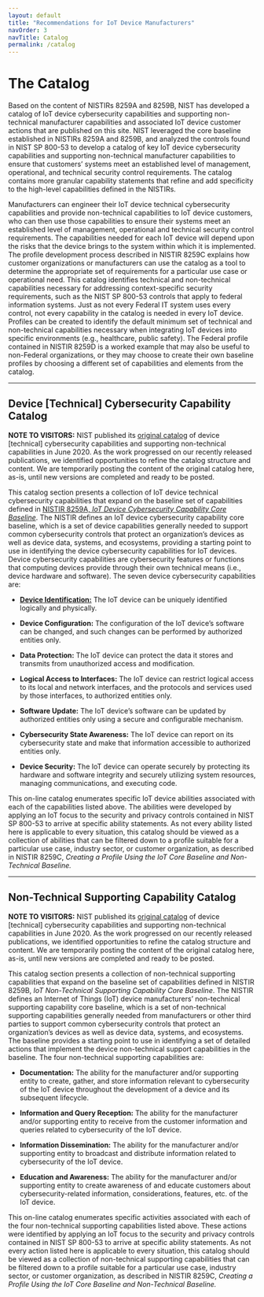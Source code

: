 ```yaml
---
layout: default
title: "Recommendations for IoT Device Manufacturers"
navOrder: 3
navTitle: Catalog
permalink: /catalog
---
```


# The Catalog

Based on the content of NISTIRs 8259A and 8259B, NIST has developed a catalog of IoT device cybersecurity capabilities and supporting non-technical manufacturer capabilities and associated IoT device customer actions that are published on this site. NIST leveraged the core baseline established in NISTIRs 8259A and 8259B, and analyzed the controls found in NIST SP 800-53 to develop a catalog of key IoT device cybersecurity capabilities and supporting non-technical manufacturer capabilities to ensure that customers’ systems meet an established level of management, operational, and technical security control requirements. The catalog contains more granular capability statements that refine and add specificity to the high-level capabilities defined in the NISTIRs. 

Manufacturers can engineer their IoT device technical cybersecurity capabilities and provide non-technical capabilities to IoT device customers, who can then use those capabilities to ensure their systems meet an established level of management, operational and technical security control requirements. The capabilities needed for each IoT device will depend upon the risks that the device brings to the system within which it is implemented. The profile development process described in NISTIR 8259C explains how customer organizations or manufacturers can use the catalog as a tool to determine the appropriate set of requirements for a particular use case or operational need.
This catalog identifies technical and non-technical capabilities necessary for addressing context-specific security requirements, such as the NIST SP 800-53 controls that apply to federal information systems. Just as not every Federal IT system uses every control, not every capability in the catalog is needed in every IoT device. Profiles can be created to identify the default minimum set of technical and non-technical capabilities necessary when integrating IoT devices into specific environments (e.g., healthcare, public safety). The Federal profile contained in NISTIR 8259D is a worked example that may also be useful to non-Federal organizations, or they may choose to create their own baseline profiles by choosing a different set of capabilities and elements from the catalog.

-------

## Device [Technical] Cybersecurity Capability Catalog

**NOTE TO VISITORS:**  NIST published its [original catalog](https://pages.nist.gov/FederalProfile-8259A/) of device [technical] cybersecurity capabilities and supporting non-technical capabilities in June 2020. As the work progressed on our recently released publications, we identified opportunities to refine the catalog structure and content. We are temporarily posting the content of the original catalog here, as-is, until new versions are completed and ready to be posted.  

This catalog section presents a collection of IoT device technical cybersecurity capabilities that expand on the baseline set of capabilities defined in [NISTIR 8259A, _IoT Device Cybersecurity Capability Core Baseline_](https://nvlpubs.nist.gov/nistpubs/ir/2020/NIST.IR.8259A.pdf).  The NISTIR defines an IoT device cybersecurity capability core baseline, which is a set of device capabilities generally needed to support common cybersecurity controls that protect an organization’s devices as well as device data, systems, and ecosystems, providing a starting point to use in identifying the device cybersecurity capabilities for IoT devices. Device cybersecurity capabilities are cybersecurity features or functions that computing devices provide through their own technical means (i.e., device hardware and software). The seven device cybersecurity capabilities are:

* [**Device Identification:**]({{site.baseurl}}/{{site.collections.Technical}}/identity.md) The IoT device can be uniquely identified logically and physically.

* **Device Configuration:** The configuration of the IoT device’s software can be changed, and such changes can be performed by authorized entities only.

* **Data Protection:** The IoT device can protect the data it stores and transmits from unauthorized access and modification.

* **Logical Access to Interfaces:** The IoT device can restrict logical access to its local and network interfaces, and the protocols and services used by those interfaces, to authorized entities only.

* **Software Update:** The IoT device’s software can be updated by authorized entities only using a secure and configurable mechanism.

* **Cybersecurity State Awareness:** The IoT device can report on its cybersecurity state and make that information accessible to authorized entities only.

* **Device Security:** The IoT device can operate securely by protecting its hardware and software integrity and securely utilizing system resources, managing communications, and executing code.

This on-line catalog enumerates specific IoT device abilities associated with each of the capabilities listed above. The abilities were developed by applying an IoT focus to the security and privacy controls contained in NIST SP 800-53 to arrive at specific ability statements. As not every ability listed here is applicable to every situation, this catalog should be viewed as a collection of abilities that can be filtered down to a profile suitable for a particular use case, industry sector, or customer organization, as described in NISTIR 8259C, _Creating a Profile Using the IoT Core Baseline and Non-Technical Baseline._

-------

## Non-Technical Supporting Capability Catalog

**NOTE TO VISITORS:**  NIST published its [original catalog](https://pages.nist.gov/FederalProfile-8259A/) of device [technical] cybersecurity capabilities and supporting non-technical capabilities in June 2020. As the work progressed on our recently released publications, we identified opportunities to refine the catalog structure and content. We are temporarily posting the content of the original catalog here, as-is, until new versions are completed and ready to be posted.  

This catalog section presents a collection of non-technical supporting capabilities that expand on the baseline set of capabilities defined in NISTIR 8259B, _IoT Non-Technical Supporting Capability Core Baseline_.  The NISTIR defines an Internet of Things (IoT) device manufacturers’ non-technical supporting capability core baseline, which is a set of non-technical supporting capabilities generally needed from manufacturers or other third parties to support common cybersecurity controls that protect an organization’s devices as well as device data, systems, and ecosystems. The baseline provides a starting point to use in identifying a set of detailed actions that implement the device non-technical support capabilities in the baseline. The four non-technical supporting capabilities are:

* **Documentation:** The ability for the manufacturer and/or supporting entity to create, gather, and store information relevant to cybersecurity of the IoT device throughout the development of a device and its subsequent lifecycle.  

* **Information and Query Reception:** The ability for the manufacturer and/or supporting entity to receive from the customer information and queries related to cybersecurity of the IoT device.

* **Information Dissemination:** The ability for the manufacturer and/or supporting entity to broadcast and distribute information related to cybersecurity of the IoT device. 

* **Education and Awareness:** The ability for the manufacturer and/or supporting entity to create awareness of and educate customers about cybersecurity-related information, considerations, features, etc. of the IoT device. 

This on-line catalog enumerates specific activities associated with each of the four non-technical supporting capabilities listed above. These actions were identified by applying an IoT focus to the security and privacy controls contained in NIST SP 800-53 to arrive at specific ability statements. As not every action listed here is applicable to every situation, this catalog should be viewed as a collection of non-technical supporting capabilities that can be filtered down to a profile suitable for a particular use case, industry sector, or customer organization, as described in NISTIR 8259C, _Creating a Profile Using the IoT Core Baseline and Non-Technical Baseline._
